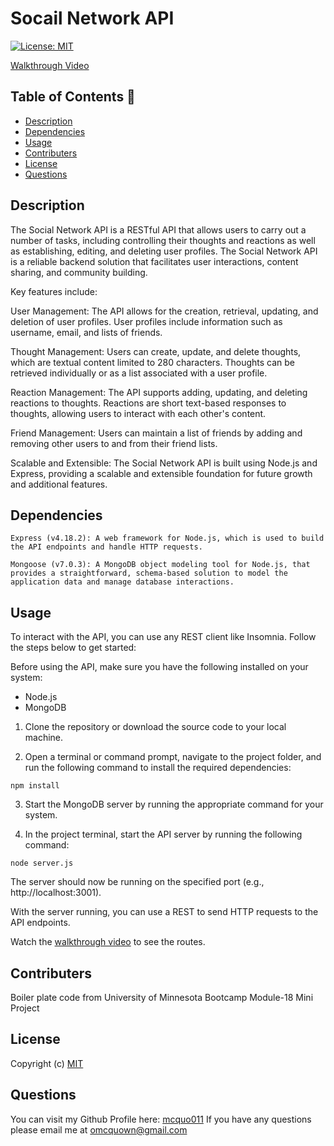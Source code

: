 # Socail Network API
  [![License: MIT](https://img.shields.io/badge/License-MIT-yellow.svg)](https://opensource.org/licenses/MIT)

  [Walkthrough Video]()

 ## Table of Contents 📑

  * [Description](#description)
  * [Dependencies](#dependencies)
  * [Usage](#usage)
  * [Contributers](#contributers)
  * [License](#license)
  * [Questions](#questions)

  ## Description 

The Social Network API is a RESTful API that allows users to carry out a number of tasks, including controlling their thoughts and reactions as well as establishing, editing, and deleting user profiles. The Social Network API is a reliable backend solution that facilitates user interactions, content sharing, and community building.

Key features include:

User Management: The API allows for the creation, retrieval, updating, and deletion of user profiles. User profiles include information such as username, email, and lists of friends.

Thought Management: Users can create, update, and delete thoughts, which are textual content limited to 280 characters. Thoughts can be retrieved individually or as a list associated with a user profile.

Reaction Management: The API supports adding, updating, and deleting reactions to thoughts. Reactions are short text-based responses to thoughts, allowing users to interact with each other's content.

Friend Management: Users can maintain a list of friends by adding and removing other users to and from their friend lists.

Scalable and Extensible: The Social Network API is built using Node.js and Express, providing a scalable and extensible foundation for future growth and additional features.

  ## Dependencies  

    Express (v4.18.2): A web framework for Node.js, which is used to build the API endpoints and handle HTTP requests.

    Mongoose (v7.0.3): A MongoDB object modeling tool for Node.js, that provides a straightforward, schema-based solution to model the application data and manage database interactions.

  ## Usage 

  To interact with the API, you can use any REST client like Insomnia. Follow the steps below to get started:

  Before using the API, make sure you have the following installed on your system:

* Node.js
* MongoDB


1. Clone the repository or download the source code to your local machine.

2. Open a terminal or command prompt, navigate to the project folder, and run the following command to install the required dependencies:


`npm install`

3. Start the MongoDB server by running the appropriate command for your system.

4. In the project terminal, start the API server by running the following command:

`node server.js`

The server should now be running on the specified port (e.g., http://localhost:3001).

With the server running, you can use a REST to send HTTP requests to the API endpoints. 

Watch the [walkthrough video]() to see the routes.

  ## Contributers 

  Boiler plate code from University of Minnesota Bootcamp Module-18 Mini Project 

  ## License 
  
  Copyright (c)
  [MIT](https://opensource.org/licenses/MIT)

  ## Questions 

  You can visit my Github Profile here: [mcquo011](https://github.com/mcquo011/) 
  If you have any questions please email me at omcquown@gmail.com
  